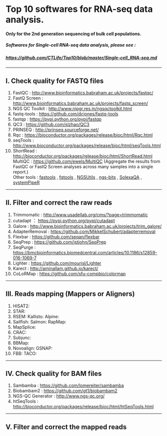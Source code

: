 # Top 10 softwares for RNA-seq data analysis.                    
####  Only for the 2nd generation sequencing of bulk cell populations.
##### Softwares for Single-cell RNA-seq data analysis, please see :                         
##### https://github.com/CTLife/Top10/blob/master/Single-cell_RNA-seq.md   
                                 
-----------------------                          
                                                             
## I. Check quality for FASTQ files
  1. FastQC : http://www.bioinformatics.babraham.ac.uk/projects/fastqc/              
  2. FastQ Screen : http://www.bioinformatics.babraham.ac.uk/projects/fastq_screen/                  
  3. NGS QC Toolkit : http://www.nipgr.res.in/ngsqctoolkit.html                               
  4. fastq-tools : https://github.com/dcjones/fastq-tools                                  
  5. fastqp : https://pypi.python.org/pypi/fastqp            
  6. QC3 : https://github.com/slzhao/QC3                      
  7. PRINSEQ : http://prinseq.sourceforge.net/              
  8. Rqc : https://bioconductor.org/packages/release/bioc/html/Rqc.html                                           
  9. seqTools : http://www.bioconductor.org/packages/release/bioc/html/seqTools.html     
  10. ShortRead : http://bioconductor.org/packages/release/bioc/html/ShortRead.html                                              
  MultiQC : https://github.com/ewels/MultiQC   (Aggregate the results from FastQC or FastQ Screen analyses across many samples into a single report.)             
  Other tools : [fastools](https://pypi.python.org/pypi/fastools) , [fqtools](https://github.com/alastair-droop/fqtools)  ,  [NGSUtils](http://ngsutils.org/) , [ngs-bits](https://github.com/imgag/ngs-bits) , [SolexaQA](http://solexaqa.sourceforge.net/)  , [systemPipeR](https://bioconductor.org/packages/release/bioc/html/systemPipeR.html)                                                                     
                   
-------------------------
             
## II. Filter and correct the raw reads
  1. Trimmomatic : http://www.usadellab.org/cms/?page=trimmomatic     
  2. cutadapt ： https://pypi.python.org/pypi/cutadapt     
  3. Galore : http://www.bioinformatics.babraham.ac.uk/projects/trim_galore/         
  4. AdapterRemoval :  https://github.com/MikkelSchubert/adapterremoval              
  5. Flexbar : https://github.com/seqan/flexbar 
  6. SeqPrep : https://github.com/jstjohn/SeqPrep               
  7. SeqPurge : https://bmcbioinformatics.biomedcentral.com/articles/10.1186/s12859-016-1069-7                   
  8. Lighter : https://github.com/mourisl/Lighter        
  9. Karect : http://aminallam.github.io/karect/          
  10. CoLoRMap : https://github.com/sfu-compbio/colormap                       
                                                                                                      
-------------------------
                                                                              
## III. Reads mapping (Mappers or Aligners)
  1. HISAT2: 
  2. STAR: 
  3. RSEM:
     Kallisto:
     Alpine:
  4. Sailfish: 
     Salmon:
     RapMap:
  5. MapSplice:
  6. CRAC:
  7. Subjunc:
  8. BBMap: 
  9. Novoalign:
     GSNAP:
  10. FBB:
      TACO: 
                                          
-------------------------
                                              
## IV. Check quality for BAM files
1. Sambamba :  https://github.com/lomereiter/sambamba   
2. Biobambam2 : https://github.com/gt1/biobambam2  
3. NGS-QC Generator : http://www.ngs-qc.org/                            
4. htSeqTools : http://bioconductor.org/packages/release/bioc/html/htSeqTools.html
                                          
-------------------------
                                 
## V. Filter and correct the mapped reads
                         
   
                                        
